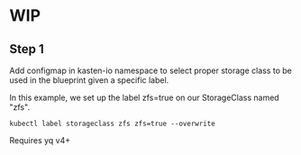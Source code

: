# WIP
## Step 1
Add configmap in kasten-io namespace to select proper storage class to be used in the blueprint given a specific label.

In this example, we set up the label zfs=true on our StorageClass named "zfs".

`kubectl label storageclass zfs zfs=true --overwrite
`

Requires yq v4+ 